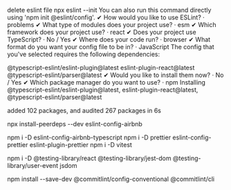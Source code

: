 delete eslint file
npx eslint --init
You can also run this command directly using 'npm init @eslint/config'.
✔ How would you like to use ESLint? · problems
✔ What type of modules does your project use? · esm
✔ Which framework does your project use? · react
✔ Does your project use TypeScript? · No / Yes
✔ Where does your code run? · browser
✔ What format do you want your config file to be in? · JavaScript
The config that you've selected requires the following dependencies:

@typescript-eslint/eslint-plugin@latest eslint-plugin-react@latest @typescript-eslint/parser@latest
✔ Would you like to install them now? · No / Yes
✔ Which package manager do you want to use? · npm
Installing @typescript-eslint/eslint-plugin@latest, eslint-plugin-react@latest, @typescript-eslint/parser@latest

added 102 packages, and audited 267 packages in 6s

npx install-peerdeps --dev eslint-config-airbnb

npm i -D eslint-config-airbnb-typescript
npm i -D prettier eslint-config-prettier eslint-plugin-prettier
npm i -D vitest

npm i -D @testing-library/react @testing-library/jest-dom @testing-library/user-event jsdom

npm install --save-dev @commitlint/config-conventional @commitlint/cli
